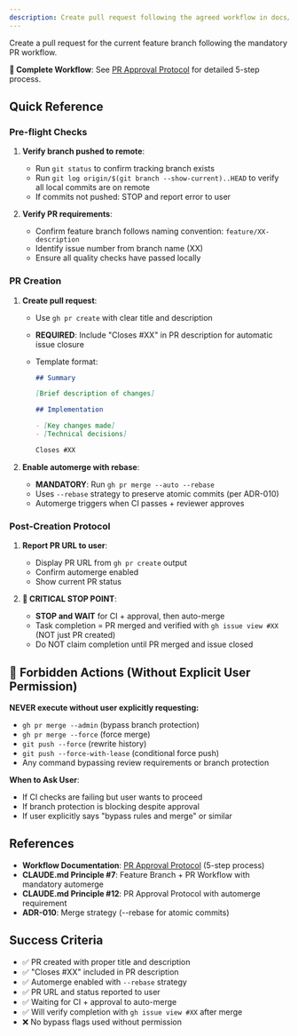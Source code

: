 ```yaml
---
description: Create pull request following the agreed workflow in docs/core/workflows.md
---
```


Create a pull request for the current feature branch following the mandatory PR workflow.

**📘 Complete Workflow**: See [PR Approval Protocol](../../docs/core/workflows.md#pull-request-workflow) for
detailed 5-step process.

## Quick Reference

### Pre-flight Checks

1. **Verify branch pushed to remote**:
   - Run `git status` to confirm tracking branch exists
   - Run `git log origin/$(git branch --show-current)..HEAD` to verify all local commits are on remote
   - If commits not pushed: STOP and report error to user

2. **Verify PR requirements**:
   - Confirm feature branch follows naming convention: `feature/XX-description`
   - Identify issue number from branch name (XX)
   - Ensure all quality checks have passed locally

### PR Creation

1. **Create pull request**:
   - Use `gh pr create` with clear title and description
   - **REQUIRED**: Include "Closes #XX" in PR description for automatic issue closure
   - Template format:

     ```markdown
     ## Summary

     [Brief description of changes]

     ## Implementation

     - [Key changes made]
     - [Technical decisions]

     Closes #XX
     ```

2. **Enable automerge with rebase**:
   - **MANDATORY**: Run `gh pr merge --auto --rebase`
   - Uses `--rebase` strategy to preserve atomic commits (per ADR-010)
   - Automerge triggers when CI passes + reviewer approves

### Post-Creation Protocol

1. **Report PR URL to user**:
   - Display PR URL from `gh pr create` output
   - Confirm automerge enabled
   - Show current PR status

2. **🛑 CRITICAL STOP POINT**:
   - **STOP and WAIT** for CI + approval, then auto-merge
   - Task completion = PR merged and verified with `gh issue view #XX` (NOT just PR created)
   - Do NOT claim completion until PR merged and issue closed

## 🚨 Forbidden Actions (Without Explicit User Permission)

**NEVER execute without user explicitly requesting:**

- `gh pr merge --admin` (bypass branch protection)
- `gh pr merge --force` (force merge)
- `git push --force` (rewrite history)
- `git push --force-with-lease` (conditional force push)
- Any command bypassing review requirements or branch protection

**When to Ask User**:

- If CI checks are failing but user wants to proceed
- If branch protection is blocking despite approval
- If user explicitly says "bypass rules and merge" or similar

## References

- **Workflow Documentation**: [PR Approval Protocol](../../docs/core/workflows.md#pull-request-workflow) (5-step process)
- **CLAUDE.md Principle #7**: Feature Branch + PR Workflow with mandatory automerge
- **CLAUDE.md Principle #12**: PR Approval Protocol with automerge requirement
- **ADR-010**: Merge strategy (--rebase for atomic commits)

## Success Criteria

- ✅ PR created with proper title and description
- ✅ "Closes #XX" included in PR description
- ✅ Automerge enabled with `--rebase` strategy
- ✅ PR URL and status reported to user
- ✅ Waiting for CI + approval to auto-merge
- ✅ Will verify completion with `gh issue view #XX` after merge
- ❌ No bypass flags used without permission
